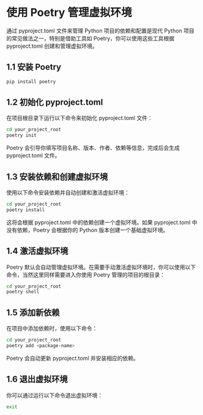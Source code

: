 # 使用 Poetry 管理虚拟环境
通过 pyproject.toml 文件来管理 Python 项目的依赖和配置是现代 Python 项目的常见做法之一，特别是借助工具如 Poetry，你可以使用这些工具根据 pyproject.toml 创建和管理虚拟环境。

## 1.1 安装 Poetry

```bash
pip install poetry
```

## 1.2 初始化 pyproject.toml
在项目根目录下运行以下命令来初始化 pyproject.toml 文件：
```bash
cd your_project_root
poetry init
```
Poetry 会引导你填写项目名称、版本、作者、依赖等信息，完成后会生成 pyproject.toml 文件。

## 1.3 安装依赖和创建虚拟环境
使用以下命令安装依赖并自动创建和激活虚拟环境：
```bash
cd your_project_root
poetry install
```
这将会根据 pyproject.toml 中的依赖创建一个虚拟环境。如果 pyproject.toml 中没有依赖，Poetry 会根据你的 Python 版本创建一个基础虚拟环境。

## 1.4 激活虚拟环境
Poetry 默认会自动管理虚拟环境。在需要手动激活虚拟环境时，你可以使用以下命令，当然这里同样需要进入你使用 Poetry 管理的项目的根目录：
```bash
cd your_project_root
poetry shell
```

## 1.5 添加新依赖
在项目中添加依赖时，使用以下命令：

```bash
cd your_project_root
poetry add <package-name>
```
Poetry 会自动更新 pyproject.toml 并安装相应的依赖。

## 1.6 退出虚拟环境
你可以通过运行以下命令退出虚拟环境：
```bash
exit
```